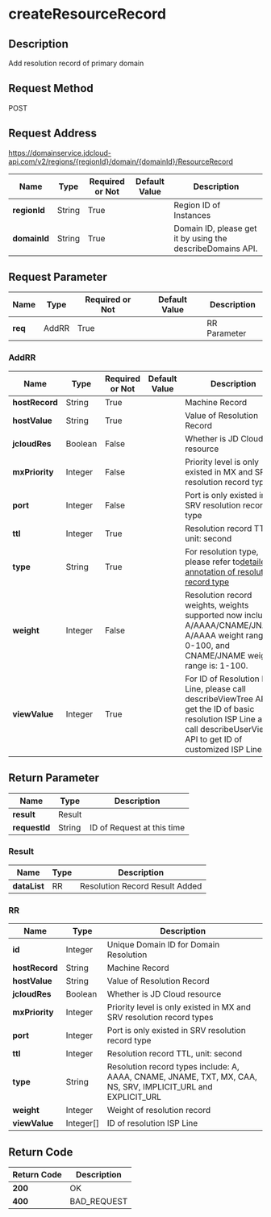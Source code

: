 # createResourceRecord


## Description
Add resolution record of primary domain

## Request Method
POST

## Request Address
https://domainservice.jdcloud-api.com/v2/regions/{regionId}/domain/{domainId}/ResourceRecord

|Name|Type|Required or Not|Default Value|Description|
|---|---|---|---|---|
|**regionId**|String|True| |Region ID of Instances|
|**domainId**|String|True| |Domain ID, please get it by using the describeDomains API.|

## Request Parameter
|Name|Type|Required or Not|Default Value|Description|
|---|---|---|---|---|
|**req**|AddRR|True| |RR Parameter|

### AddRR
|Name|Type|Required or Not|Default Value|Description|
|---|---|---|---|---|
|**hostRecord**|String|True| |Machine Record|
|**hostValue**|String|True| |Value of Resolution Record|
|**jcloudRes**|Boolean|False| |Whether is JD Cloud resource|
|**mxPriority**|Integer|False| |Priority level is only existed in MX and SRV resolution record types|
|**port**|Integer|False| |Port is only existed in SRV resolution record type|
|**ttl**|Integer|True| |Resolution record TTL, unit: second|
|**type**|String|True| |For resolution type, please refer to<a href="https://docs.jdcloud.com/en/jd-cloud-dns/detailed-interpretation-of-parsed-records">detailed annotation of resolution record type</a>|
|**weight**|Integer|False| |Resolution record weights, weights supported now include: A/AAAA/CNAME/JNAME, A/AAAA weight range is: 0-100, and CNAME/JNAME weight range is: 1-100.|
|**viewValue**|Integer|True| |For ID of Resolution ISP Line, please call describeViewTree API to get the ID of basic resolution ISP Line and call describeUserView API to get ID of customized ISP Line.|

## Return Parameter
|Name|Type|Description|
|---|---|---|
|**result**|Result| |
|**requestId**|String|ID of Request at this time|

### Result
|Name|Type|Description|
|---|---|---|
|**dataList**|RR|Resolution Record Result Added|
### RR
|Name|Type|Description|
|---|---|---|
|**id**|Integer|Unique Domain ID for Domain Resolution|
|**hostRecord**|String|Machine Record|
|**hostValue**|String|Value of Resolution Record|
|**jcloudRes**|Boolean|Whether is JD Cloud resource|
|**mxPriority**|Integer|Priority level is only existed in MX and SRV resolution record types|
|**port**|Integer|Port is only existed in SRV resolution record type|
|**ttl**|Integer|Resolution record TTL, unit: second|
|**type**|String|Resolution record types include: A, AAAA, CNAME, JNAME, TXT, MX, CAA, NS, SRV, IMPLICIT_URL and EXPLICIT_URL|
|**weight**|Integer|Weight of resolution record|
|**viewValue**|Integer[]|ID of resolution ISP Line|

## Return Code
|Return Code|Description|
|---|---|
|**200**|OK|
|**400**|BAD_REQUEST|
